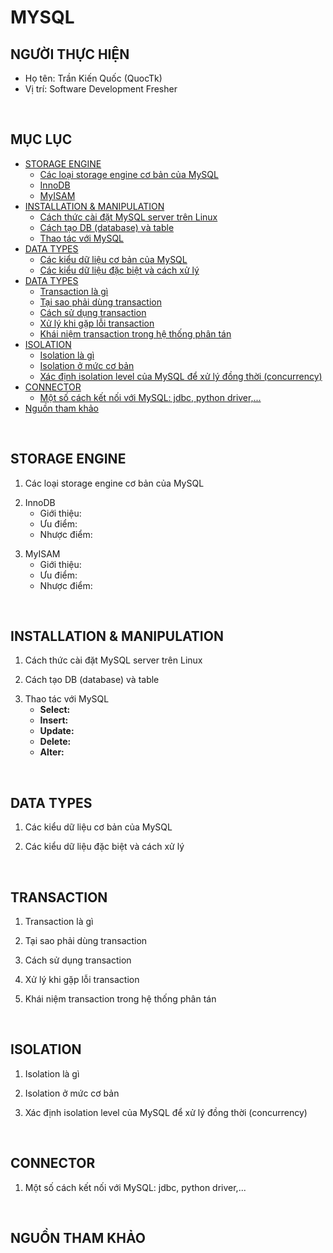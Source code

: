# MYSQL

## NGƯỜI THỰC HIỆN

* Họ tên: Trần Kiến Quốc (QuocTk)
* Vị trí: Software Development Fresher

<br/>

## MỤC LỤC

- [STORAGE ENGINE](#A)
  - [Các loại storage engine cơ bản của MySQL](#A1)
  - [InnoDB](#A2)
  - [MyISAM](#A3)
- [INSTALLATION & MANIPULATION](#B)
  - [Cách thức cài đặt MySQL server trên Linux](#B1)
  - [Cách tạo DB (database) và table](#B2)
  - [Thao tác với MySQL](#B3)
- [DATA TYPES](#C)
  - [Các kiểu dữ liệu cơ bản của MySQL](#C1)
  - [Các kiểu dữ liệu đặc biệt và cách xử lý](#C2)
- [DATA TYPES](#D)
  - [Transaction là gì](#D1)
  - [Tại sao phải dùng transaction](#D2)
  - [Cách sử dụng transaction](#D3)
  - [Xử lý khi gặp lỗi transaction](#D4)
  - [Khái niệm transaction trong hệ thống phân tán](#D5)
- [ISOLATION](#E)
  - [Isolation là gì](#E1)
  - [Isolation ở mức cơ bản](#E2)
  - [Xác định isolation level của MySQL để xử lý đồng thời (concurrency)](#E3)
- [CONNECTOR](#F)
  - [Một số cách kết nối với MySQL: jdbc, python driver,...](#F1)
- [Nguồn tham khảo](#G)

<br/>

<span name="A"></span>

## STORAGE ENGINE

<span name="A1"></span>

1. Các loại storage engine cơ bản của MySQL

<span name="A2"></span>

2. InnoDB
   * Giới thiệu:
   * Ưu điểm:
   * Nhược điểm:

<span name="A3"></span>

3. MyISAM
   * Giới thiệu:
   * Ưu điểm:
   * Nhược điểm:

<br/>

<span name="B"></span>

## INSTALLATION & MANIPULATION

<span name="B1"></span>

1. Cách thức cài đặt MySQL server trên Linux

<span name="B2"></span>

2. Cách tạo DB (database) và table

<span name="B3"></span>

3. Thao tác với MySQL
   * **Select:**
   * **Insert:**
   * **Update:**
   * **Delete:**
   * **Alter:**

<br/>

<span name="C"></span>

## DATA TYPES

<span name="C1"></span>

1. Các kiểu dữ liệu cơ bản của MySQL

<span name="C2"></span>

2. Các kiểu dữ liệu đặc biệt và cách xử lý

<br/>

<span name="D"></span>

## TRANSACTION

<span name="D1"></span>

1. Transaction là gì

<span name="D2"></span>

2. Tại sao phải dùng transaction

<span name="D3"></span>

3. Cách sử dụng transaction

<span name="D4"></span>

4. Xử lý khi gặp lỗi transaction

<span name="D5"></span>

5. Khái niệm transaction trong hệ thống phân tán

<br/>

<span name="E"></span>

## ISOLATION

<span name="E1"></span>

1. Isolation là gì

<span name="E2"></span>

2. Isolation ở mức cơ bản

<span name="E3"></span>

3. Xác định isolation level của MySQL để xử lý đồng thời (concurrency)

<br/>

<span name="F"></span>

## CONNECTOR

<span name="F1"></span>

1. Một số cách kết nối với MySQL: jdbc, python driver,...

<br/>

<span name="G"></span>

## NGUỒN THAM KHẢO


